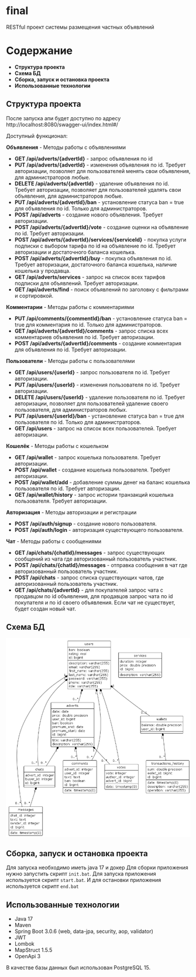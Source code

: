# final
RESTful проект системы размещения частных объявлений
# Содержание
- **Структура проекта**
- **Схема БД**
- **Сборка, запуск и остановка проекта**
- **Использованные технологии**
## Структура проекта
После запуска апи будет доступно по адресу http://localhost:8080/swagger-ui/index.html#/

Доступный функционал:

**Объявления** - Методы работы с объявлениями
- **GET /api/adverts/{advertId}** - запрос объявления по id
- **PUT /api/adverts/{advertId}** - изменения объявления по id. Требует авторизации, 
позволяет для пользователей менять свои объявления, для администраторов любые.
- **DELETE /api/adverts/{advertId}** - удаление объявления по id. Требует авторизации,
    позволяет для пользователей удалять свои объявления, для администраторов любые.
- **PUT /api/adverts/{advertId}/ban** - установление статуса ban = true для 
объявления по id. Только для администраторов.
- **POST /api/adverts** - создание нового объявления. Требует авторизации.
- **POST /api/adverts/{advertId}/vote** - создание оценки на объявление по id. Требует авторизации.
- **POST /api/adverts/{advertId}/services/{serviceId}** - покупка услуги подписки с выбором тарифа по id на объявление по id. Требует авторизации и достаточного баланса кошелька.
- **POST /api/adverts/{advertId}/buy** - покупка объявления по id. Требует авторизации, достаточного баланса кошелька, наличие кошелька у продавца.
- **GET /api/adverts/services** - запрос на список всех тарифов подписки для объявлений. Требует авторизации.
- **GET /api/adverts/find** - поиск объявлений по заголовку с фильтрами и сортировкой.

**Комментарии** - Методы работы с комментариями
- **PUT /api/comments/{commentId}/ban** - установление статуса ban = true для
    комментария по id. Только для администраторов.
- **GET /api/adverts/{advertId}/comments** - запрос списка всех комментариев объявления по id. Требует авторизации.
- **POST /api/adverts/{advertId}/comments** - создание комментария для объявления по id. Требует авторизации.

**Пользователи** - Методы работы с пользователями
- **GET /api/users/{userId}** - запрос пользователя по id. Требует авторизации.
- **PUT /api/users/{userId}** - изменения пользователя по id. Требует авторизации.
- **DELETE /api/users/{userId}** - удаление пользователя по id. Требует авторизации,
    позволяет для пользователей удаление своего пользователя, для администраторов любых.
- **PUT /api/users/{userId}/ban** - установление статуса ban = true для
  пользователя по id. Только для администраторов.
- **GET /api/users** - запрос на список всех пользователей. Требует авторизации.

**Кошелёк** - Методы работы с кошельком
- **GET /api/wallet** - запрос кошелька пользователя. Требует авторизации.
- **POST /api/wallet** - создание кошелька пользователя. Требует авторизации.
- **POST /api/wallet/add** - добавление суммы денег на баланс кошелька пользователя по id. Требует авторизации.
- **GET /api/wallet/history** - запрос истории транзакций кошелька пользователя. Требует авторизации.

**Авторизация** - Методы авторизации и регистрации
- **POST /api/auth/signup** - создание нового пользователя.
- **POST /api/auth/login** - авторизация существующего пользователя.

**Чат** - Методы работы с сообщениями
- **GET /api/chats/{chatId}/messages** - запрос существующих сообщений из чата где авторизованный пользователь участник.
- **POST /api/chats/{chatId}/messages** - отправка сообщения в чат где авторизованный пользователь участник.
- **POST /api/chats** - запрос списка существующих чатов, где авторизованный пользователь участник.
- **GET /api/chats/{advertId}** - для покупателей запрос чата с продавцом по id объявления, 
для продавцов запрос чата по id покупателя и по id своего объявления. Если чат не существует, 
будет создан новый чат.

## Схема БД
![plot](bd.png)

## Сборка, запуск и остановка проекта
Для запуска необходимо иметь java 17 и докер
Для сборки приложения нужно запустить скрипт `init.bat`. 
Для запуска приложения используется скрипт `start.bat`. 
И для остановки приложения используется скрипт `end.bat`

## Использованные технологии
* Java 17
* Maven
* Spring Boot 3.0.6 (web, data-jpa, security, aop, validator)
* JWT
* Lombok
* MapStruct 1.5.5
* OpenApi 3

В качестве базы данных был использован PostgreSQL 15.
